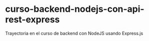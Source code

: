 # curso-backend-nodejs-con-api-rest-express
Trayectoria en el curso de backend con NodeJS usando Express.js
